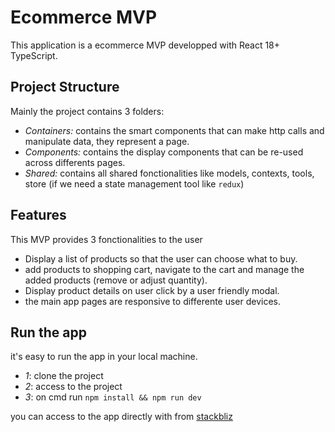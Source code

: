 # Ecommerce MVP

This application is a ecommerce MVP developped with React 18+ TypeScript.

## Project Structure

Mainly the project contains 3 folders:
- *Containers:* contains the smart components that can make http calls and manipulate data, they represent a page.
- *Components:* contains the display components that can be re-used across differents pages.
- *Shared:* contains all shared fonctionalities like models, contexts, tools, store (if we need a state management tool like `redux`)

## Features

This MVP provides 3 fonctionalities to the user

- Display a list of products so that the user can choose what to buy.
-  add products to shopping cart, navigate to the cart and manage the added products (remove or adjust quantity).
- Display product details on user click by a user friendly modal.
- the main app pages are responsive to differente user devices.
 
## Run the app

it's easy to run the app in your local machine.
- *1*: clone the project
- *2*: access to the project
- *3*: on cmd run `npm install && npm run dev`

you can access to the app directly with from 
[stackbliz](https://stackblitz.com/~/github.com/Elmessoudizakaria/mini-ecommerce-challenge)